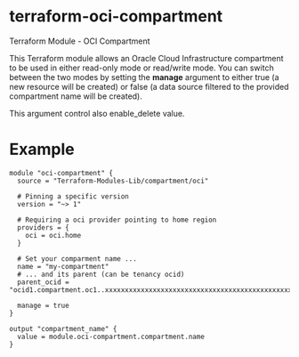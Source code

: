 # terraform-oci-compartment
Terraform Module - OCI Compartment

This Terraform module allows an Oracle Cloud Infrastructure compartment to be used in either read-only mode or read/write mode. You can switch between the two modes by setting the **manage** argument to either true (a new resource will be created) or false (a data source filtered to the provided compartment name will be created).

This argument control also enable_delete value.

# Example
```hcl
module "oci-compartment" {
  source = "Terraform-Modules-Lib/compartment/oci"
  
  # Pinning a specific version
  version = "~> 1"
  
  # Requiring a oci provider pointing to home region
  providers = {
    oci = oci.home
  }
  
  # Set your comparment name ...
  name = "my-compartment"
  # ... and its parent (can be tenancy ocid)
  parent_ocid = "ocid1.compartment.oc1..xxxxxxxxxxxxxxxxxxxxxxxxxxxxxxxxxxxxxxxxxxxxxxxxxxxxxxxxxxxx"

  manage = true
}

output "compartment_name" {
  value = module.oci-compartment.compartment.name
}
```

